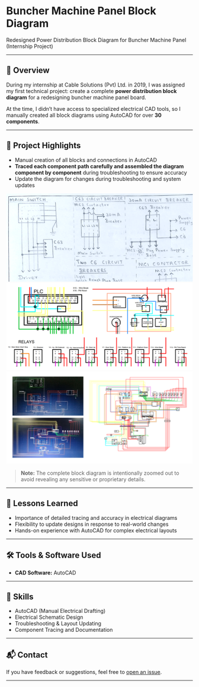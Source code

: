 # Buncher Machine Panel Block Diagram
Redesigned Power Distribution Block Diagram for Buncher Machine Panel (Internship Project)

---

## 🔎 Overview
During my internship at Cable Solutions (Pvt) Ltd. in 2019, I was assigned my first technical project: create a complete **power distribution block diagram** for a redesigning buncher machine panel board.  

At the time, I didn’t have access to specialized electrical CAD tools, so I manually created all block diagrams using AutoCAD for over **30 components**.

---

## 📌 Project Highlights
- Manual creation of all blocks and connections in AutoCAD
- **Traced each component path carefully and assembled the diagram component by component** during troubleshooting to ensure accuracy
- Update the diagram for changes during troubleshooting and system updates

![Diagram](s2.png)
![Diagram](s1.png)
![Diagram](s3.png)

> **Note:** The complete block diagram is intentionally zoomed out to avoid revealing any sensitive or proprietary details.

---

## 📑 Lessons Learned
- Importance of detailed tracing and accuracy in electrical diagrams
- Flexibility to update designs in response to real-world changes
- Hands-on experience with AutoCAD for complex electrical layouts

---

## 🛠 Tools & Software Used
- **CAD Software:** AutoCAD

---

## 🎯 Skills
- AutoCAD (Manual Electrical Drafting)
- Electrical Schematic Design
- Troubleshooting & Layout Updating
- Component Tracing and Documentation

---

## 📬 Contact
If you have feedback or suggestions, feel free to [open an issue](https://github.com).

---
